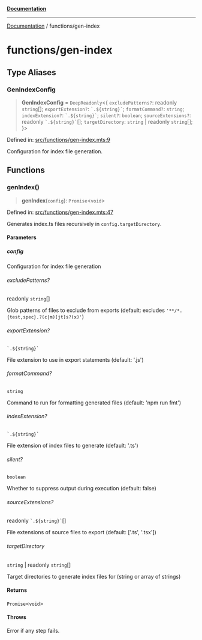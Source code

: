 [**Documentation**](../README.md)

---

[Documentation](../README.md) / functions/gen-index

# functions/gen-index

## Type Aliases

### GenIndexConfig

> **GenIndexConfig** = `DeepReadonly`\<\{ `excludePatterns?`: readonly `string`[]; `exportExtension?`: `` `.${string}` ``; `formatCommand?`: `string`; `indexExtension?`: `` `.${string}` ``; `silent?`: `boolean`; `sourceExtensions?`: readonly `` `.${string}` ``[]; `targetDirectory`: `string` \| readonly `string`[]; \}\>

Defined in: [src/functions/gen-index.mts:9](https://github.com/noshiro-pf/ts-repo-utils/blob/main/src/functions/gen-index.mts#L9)

Configuration for index file generation.

## Functions

### genIndex()

> **genIndex**(`config`): `Promise`\<`void`\>

Defined in: [src/functions/gen-index.mts:47](https://github.com/noshiro-pf/ts-repo-utils/blob/main/src/functions/gen-index.mts#L47)

Generates index.ts files recursively in `config.targetDirectory`.

#### Parameters

##### config

Configuration for index file generation

###### excludePatterns?

readonly `string`[]

Glob patterns of files to exclude from exports (default: excludes `'**/*.{test,spec}.?(c|m)[jt]s?(x)'`)

###### exportExtension?

`` `.${string}` ``

File extension to use in export statements (default: '.js')

###### formatCommand?

`string`

Command to run for formatting generated files (default: 'npm run fmt')

###### indexExtension?

`` `.${string}` ``

File extension of index files to generate (default: '.ts')

###### silent?

`boolean`

Whether to suppress output during execution (default: false)

###### sourceExtensions?

readonly `` `.${string}` ``[]

File extensions of source files to export (default: ['.ts', '.tsx'])

###### targetDirectory

`string` \| readonly `string`[]

Target directories to generate index files for (string or array of strings)

#### Returns

`Promise`\<`void`\>

#### Throws

Error if any step fails.

